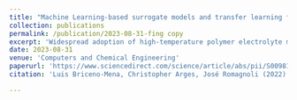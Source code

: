 ```yaml
---
title: "Machine Learning-based surrogate models and transfer learning for derivative free optimization of HT-PEM fuel cells"
collection: publications
permalink: /publication/2023-08-31-fing copy
excerpt: 'Widespread adoption of high-temperature polymer electrolyte membrane electrochemical systems, such as fuel cells (HT-PEMFCs), requires models and computational tools for accurate optimization and guiding new materials for enhancing performance and durability. In this contribution, knowledge-based modelling and data-driven modelling are combined using Few-Shot Learning and implementing an Automated Machine Learning framework for the generation of Machine Learning-based surrogate models. Applicability of the resulting model for derivative-free optimization is demonstrated. Additionally, a way of considering extrapolation in the optimization task is presented. Results show that although extrapolation is needed to achieve better solutions during optimization, it can be monitored and managed. Tuning the electrode ionomer binder's properties, such as ionic conductivity, in the fuel cell represents a promising pathway for improving HT-PEMFC performance.'
date: 2023-08-31
venue: 'Computers and Chemical Engineering'
paperurl: 'https://www.sciencedirect.com/science/article/abs/pii/S0098135423000285'
citation: 'Luis Briceno-Mena, Christopher Arges, José Romagnoli (2022) Machine learning-based surrogate models and transfer learning for derivative free optimization of HT-PEM fuel cells. Computers and Chemical Engineering, 171, 108159'

---
```

